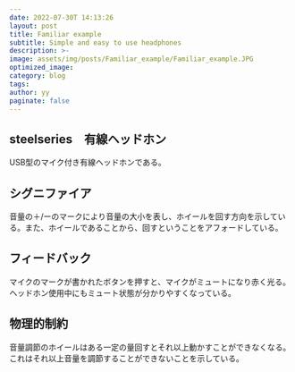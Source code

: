```yaml
---
date: 2022-07-30T 14:13:26
layout: post
title: Familiar example
subtitle: Simple and easy to use headphones
description: >-
image: assets/img/posts/Familiar_example/Familiar_example.JPG
optimized_image: 
category: blog
tags: 
author: yy
paginate: false
---
```


## steelseries　有線ヘッドホン

USB型のマイク付き有線ヘッドホンである。

## シグニファイア

音量の＋/ーのマークにより音量の大小を表し、ホイールを回す方向を示している。また、ホイールであることから、回すということをアフォードしている。


## フィードバック

マイクのマークが書かれたボタンを押すと、マイクがミュートになり赤く光る。ヘッドホン使用中にもミュート状態が分かりやすくなっている。


## 物理的制約

音量調節のホイールはある一定の量回すとそれ以上動かすことができなくなる。これはそれ以上音量を調節することができないことを示している。
